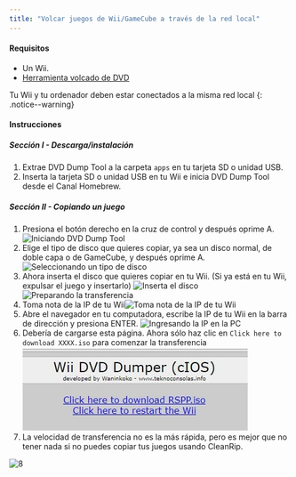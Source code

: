 ```yaml
---
title: "Volcar juegos de Wii/GameCube a través de la red local"
---
```


#### Requisitos

* Un Wii.
* [Herramienta volcado de DVD](/assets/files/DVDDumpTool.zip)

Tu Wii y tu ordenador deben estar conectados a la misma red local
{: .notice--warning}

#### Instrucciones

##### Sección I - Descarga/instalación

1. Extrae DVD Dump Tool a la carpeta `apps` en tu tarjeta SD o unidad USB.
1. Inserta la tarjeta SD o unidad USB en tu Wii e inicia DVD Dump Tool desde el Canal Homebrew.

##### Sección II - Copiando un juego

1. Presiona el botón derecho en la cruz de control y después oprime A. ![Iniciando DVD Dump Tool](/images/DumpDiscs_LAN/2.png)
1. Elige el tipo de disco que quieres copiar, ya sea un disco normal, de doble capa o de GameCube, y después oprime A. ![Seleccionando un tipo de disco](/images/DumpDiscs_LAN/3.png)
1. Ahora inserta el disco que quieres copiar en tu Wii. (Si ya está en tu Wii, expulsar el juego y insertarlo) ![Inserta el disco](/images/DumpDiscs_LAN/insertthedisc.jpg) ![Preparando la transferencia](/images/DumpDiscs_LAN/4.png)
1. Toma nota de la IP de tu Wii![Toma nota de la IP de tu Wii](/images/DumpDiscs_LAN/5.png)
1. Abre el navegador en tu computadora, escribe la IP de tu Wii en la barra de dirección y presiona ENTER. ![Ingresando la IP en la PC](/images/DumpDiscs_LAN/6.png)
1. Debería de cargarse esta página. Ahora sólo haz clic en `Click here to download XXXX.iso` para comenzar la transferencia ![Página de DVD Dump Tool](/images/DumpDiscs_LAN/7.jpg)
1. La velocidad de transferencia no es la más rápida, pero es mejor que no tener nada si no puedes copiar tus juegos usando CleanRip.

![8](/images/DumpDiscs_LAN/8.PNG)
